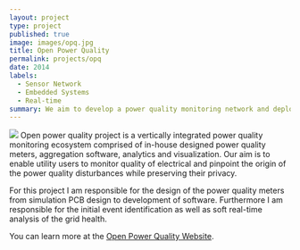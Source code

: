 ```yaml
---
layout: project
type: project
published: true
image: images/opq.jpg
title: Open Power Quality
permalink: projects/opq
date: 2014
labels:
  - Sensor Network
  - Embedded Systems
  - Real-time
summary: We aim to develop a power quality monitoring network and deploy it across the Hawaiian islands
---
```


<img class="ui medium right floated rounded image" src="{{ site.baseurl }}/images/opq.jpg">
Open power quality project is a vertically integrated power quality monitoring ecosystem comprised of in-house designed power quality meters, aggregation software, analytics and visualization. Our aim is to enable utility users to monitor quality of electrical and pinpoint the origin of the power quality disturbances while preserving their privacy.

For this project I am responsible for the design of the power quality meters from simulation PCB design to development of software. Furthermore I am responsible for the initial event identification as well as soft real-time analysis of the grid health. 

You can learn more at the [Open Power Quality Website](http://openpowerquality.org/).
